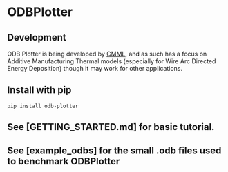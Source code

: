 # ODBPlotter

## Development
ODB Plotter is being developed by [CMML](https://www.cmml.me.msstate.edu), and as such has a focus on Additive Manufacturing Thermal models (especially for Wire Arc Directed Energy Deposition) though it may work for other applications.

## Install with pip
```shell
pip install odb-plotter
```

## See [GETTING_STARTED.md] for basic tutorial.

## See [example_odbs] for the small .odb files used to benchmark ODBPlotter

